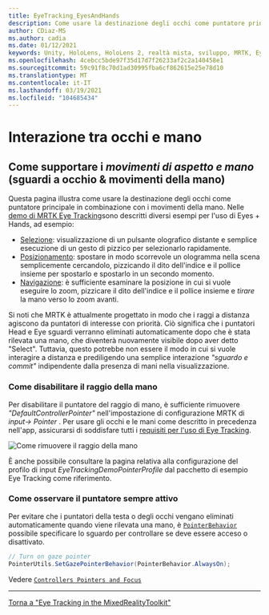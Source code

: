 ```yaml
---
title: EyeTracking_EyesAndHands
description: Come usare la destinazione degli occhi come puntatore principale in combinazione con i movimenti della mano in MRTK
author: CDiaz-MS
ms.author: cadia
ms.date: 01/12/2021
keywords: Unity, HoloLens, HoloLens 2, realtà mista, sviluppo, MRTK, EyeTracking,
ms.openlocfilehash: 4cebcc5bde97f35d17d7f26233af2c2a140458e1
ms.sourcegitcommit: 59c91f8c70d1ad30995fba6cf862615e25e78d10
ms.translationtype: MT
ms.contentlocale: it-IT
ms.lasthandoff: 03/19/2021
ms.locfileid: "104685434"
---
```

# <a name="eyes--hand-interaction"></a>Interazione tra occhi e mano

## <a name="how-to-support-_look--hand-motions_-eye-gaze--hand-gestures"></a>Come supportare i _movimenti di aspetto e mano_ (sguardi a occhio & movimenti della mano)

Questa pagina illustra come usare la destinazione degli occhi come puntatore principale in combinazione con i movimenti della mano.
Nelle [demo di MRTK Eye Tracking](eye-tracking-examples-overview.md)sono descritti diversi esempi per l'uso di Eyes + Hands, ad esempio:

- [Selezione](eye-tracking-target-selection.md): visualizzazione di un pulsante olografico distante e semplice esecuzione di un gesto di pizzico per selezionarlo rapidamente.
- [Posizionamento](eye-tracking-positioning.md): spostare in modo scorrevole un ologramma nella scena semplicemente cercandolo, pizzicando il dito dell'indice e il pollice insieme per spostarlo e spostarlo in un secondo momento.
- [Navigazione](eye-tracking-navigation.md): è sufficiente esaminare la posizione in cui si vuole eseguire lo zoom, pizzicare il dito dell'indice e il pollice insieme e _tirare_ la mano verso lo zoom avanti.

Si noti che MRTK è attualmente progettato in modo che i raggi a distanza agiscono da puntatori di interesse con priorità.
Ciò significa che i puntatori Head e Eye sguardi verranno eliminati automaticamente dopo che è stata rilevata una mano, che diventerà nuovamente visibile dopo aver detto "Select".
Tuttavia, questo potrebbe non essere il modo in cui si vuole interagire a distanza e prediligendo una semplice interazione _"sguardo e commit"_ indipendente dalla presenza di mani nella visualizzazione.

### <a name="how-to-disable-the-hand-ray"></a>Come disabilitare il raggio della mano

Per disabilitare il puntatore del raggio di mano, è sufficiente rimuovere _"DefaultControllerPointer"_ nell'impostazione di configurazione MRTK di _input-> Pointer_ .
Per usare gli occhi e le mani come descritto in precedenza nell'app, assicurarsi di soddisfare tutti i [requisiti per l'uso di Eye Tracking](eye-tracking-basic-setup.md).

![Come rimuovere il raggio della mano](../images/eye-tracking/mrtk_setup_removehandray.jpg)

È anche possibile consultare la pagina relativa alla configurazione del profilo di input _EyeTrackingDemoPointerProfile_ dal pacchetto di esempio Eye Tracking come riferimento.

### <a name="how-to-keep-gaze-pointer-always-on"></a>Come osservare il puntatore sempre attivo

Per evitare che i puntatori della testa o degli occhi vengano eliminati automaticamente quando viene rilevata una mano, è [`PointerBehavior`](xref:Microsoft.MixedReality.Toolkit.Input.PointerBehavior) possibile specificare lo sguardo per controllare se deve essere acceso o disattivato.

```c#
// Turn on gaze pointer
PointerUtils.SetGazePointerBehavior(PointerBehavior.AlwaysOn);
```

Vedere [`Controllers Pointers and Focus`](../../architecture/controllers-pointers-and-focus.md)

---
[Torna a "Eye Tracking in the MixedRealityToolkit"](eye-tracking-main.md)
